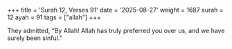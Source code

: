 +++
title = 'Surah 12, Verses 91'
date = '2025-08-27'
weight = 1687
surah = 12
ayah = 91
tags = ["allah"]
+++

They admitted, “By Allah! Allah has truly preferred you over us, and we have surely been sinful.”